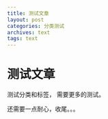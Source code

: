 ```yaml
---
title: 测试文章
layout: post
categories: 分类测试
archives: text
tags: text
---
```


# 测试文章

测试分类和标签，
需要更多的测试。

还需要一点耐心，收尾。。。
